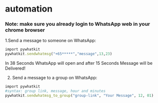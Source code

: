 # automation

### Note: make sure you already login to WhatsApp web in your chrome browser

1.Send a message to someone on WhatsApp:

```ruby
import pywhatkit
pywhatkit.sendwhatmsg("+65*****","message",13,23)
```
In 38 Seconds WhatsApp will open and after 15 Seconds Message will be Delivered!

2. Send a message to a group on WhatsApp:

```ruby
import pywhatkit
#syntax: group link, message, hour and minutes
pywhatkit.sendwhatmsg_to_group("group-link", "Your Message", 12, 01)
```


